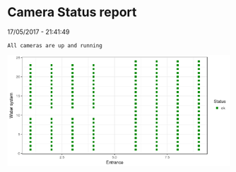 Camera Status report
================
17/05/2017 - 21:41:49

    All cameras are up and running

![](camreport_files/figure-markdown_github/unnamed-chunk-2-1.png)
